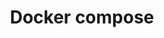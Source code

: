 ---
layout: full.html
algolia: true
title: Docker compose
description: Docker compose
order: 700
---